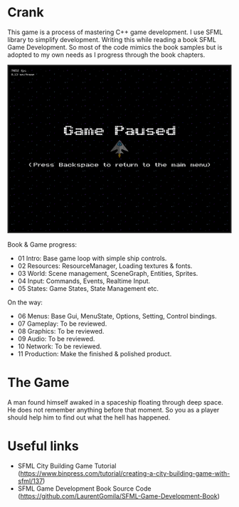 Crank
=====

This game is a process of mastering C++ game development. I use SFML library
to simplify development. Writing this while reading a book SFML Game Development.
So most of the code mimics the book samples but is adopted to my own needs as
I progress through the book chapters.

![Latest Screenshot](public/img/crank-states-22032015.png)

Book & Game progress:

* 01 Intro:         Base game loop with simple ship controls.
* 02 Resources:     ResourceManager, Loading textures & fonts.
* 03 World:         Scene management, SceneGraph, Entities, Sprites.
* 04 Input:         Commands, Events, Realtime Input.
* 05 States:        Game States, State Management etc.

On the way:

* 06 Menus:         Base Gui, MenuState, Options, Setting, Control bindings.
* 07 Gameplay:      To be reviewed.
* 08 Graphics:      To be reviewed.
* 09 Audio:         To be reviewed.
* 10 Network:       To be reviewed.
* 11 Production:    Make the finished & polished product.

# The Game

A man found himself awaked in a spaceship floating through deep space. He does not
remember anything before that moment. So you as a player should help him to find
out what the hell has happened.

# Useful links

* SFML City Building Game Tutorial (https://www.binpress.com/tutorial/creating-a-city-building-game-with-sfml/137)
* SFML Game Development Book Source Code (https://github.com/LaurentGomila/SFML-Game-Development-Book)
